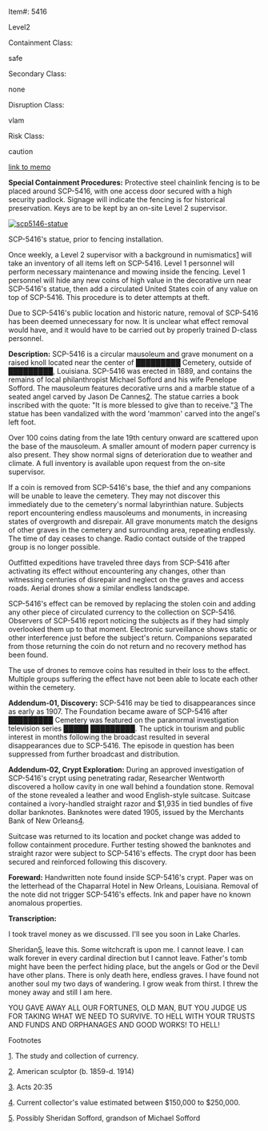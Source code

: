 Item#: 5416

Level2

Containment Class:

safe

Secondary Class:

none

Disruption Class:

vlam

Risk Class:

caution

[link to memo](http://www.scp-wiki.net/classification-committee-memo)  

**Special Containment Procedures:** Protective steel chainlink fencing is to be placed around SCP-5416, with one access door secured with a high security padlock. Signage will indicate the fencing is for historical preservation. Keys are to be kept by an on-site Level 2 supervisor.

[![scp5146-statue](http://scp-wiki.wdfiles.com/local--resized-images/scp-5416/scp5146-statue/medium.jpg)](http://scp-wiki.wdfiles.com/local--files/scp-5416/scp5146-statue)

SCP-5416's statue, prior to fencing installation.

Once weekly, a Level 2 supervisor with a background in numismatics[1](javascript:;) will take an inventory of all items left on SCP-5416. Level 1 personnel will perform necessary maintenance and mowing inside the fencing. Level 1 personnel will hide any new coins of high value in the decorative urn near SCP-5416's statue, then add a circulated United States coin of any value on top of SCP-5416. This procedure is to deter attempts at theft.

Due to SCP-5416's public location and historic nature, removal of SCP-5416 has been deemed unnecessary for now. It is unclear what effect removal would have, and it would have to be carried out by properly trained D-class personnel.

**Description:** SCP-5416 is a circular mausoleum and grave monument on a raised knoll located near the center of █████████ Cemetery, outside of █████████, Louisiana. SCP-5416 was erected in 1889, and contains the remains of local philanthropist Michael Sofford and his wife Penelope Sofford. The mausoleum features decorative urns and a marble statue of a seated angel carved by Jason De Cannes[2](javascript:;). The statue carries a book inscribed with the quote: "It is more blessed to give than to receive."[3](javascript:;) The statue has been vandalized with the word 'mammon' carved into the angel's left foot.

Over 100 coins dating from the late 19th century onward are scattered upon the base of the mausoleum. A smaller amount of modern paper currency is also present. They show normal signs of deterioration due to weather and climate. A full inventory is available upon request from the on-site supervisor.

If a coin is removed from SCP-5416's base, the thief and any companions will be unable to leave the cemetery. They may not discover this immediately due to the cemetery's normal labyrinthian nature. Subjects report encountering endless mausoleums and monuments, in increasing states of overgrowth and disrepair. All grave monuments match the designs of other graves in the cemetery and surrounding area, repeating endlessly. The time of day ceases to change. Radio contact outside of the trapped group is no longer possible.

Outfitted expeditions have traveled three days from SCP-5416 after activating its effect without encountering any changes, other than witnessing centuries of disrepair and neglect on the graves and access roads. Aerial drones show a similar endless landscape.

SCP-5416's effect can be removed by replacing the stolen coin and adding any other piece of circulated currency to the collection on SCP-5416. Observers of SCP-5416 report noticing the subjects as if they had simply overlooked them up to that moment. Electronic surveillance shows static or other interference just before the subject's return. Companions separated from those returning the coin do not return and no recovery method has been found.

The use of drones to remove coins has resulted in their loss to the effect. Multiple groups suffering the effect have not been able to locate each other within the cemetery.

**Addendum-01, Discovery:** SCP-5416 may be tied to disappearances since as early as 1907. The Foundation became aware of SCP-5416 after █████████ Cemetery was featured on the paranormal investigation television series █████ █████████. The uptick in tourism and public interest in months following the broadcast resulted in several disappearances due to SCP-5416. The episode in question has been suppressed from further broadcast and distribution.

**Addendum-02, Crypt Exploration:** During an approved investigation of SCP-5416's crypt using penetrating radar, Researcher Wentworth discovered a hollow cavity in one wall behind a foundation stone. Removal of the stone revealed a leather and wood English-style suitcase. Suitcase contained a ivory-handled straight razor and $1,935 in tied bundles of five dollar banknotes. Banknotes were dated 1905, issued by the Merchants Bank of New Orleans[4](javascript:;).

Suitcase was returned to its location and pocket change was added to follow containment procedure. Further testing showed the banknotes and straight razor were subject to SCP-5416's effects. The crypt door has been secured and reinforced following this discovery.

**Foreward:** Handwritten note found inside SCP-5416's crypt. Paper was on the letterhead of the Chaparral Hotel in New Orleans, Louisiana. Removal of the note did not trigger SCP-5416's effects. Ink and paper have no known anomalous properties.

**Transcription:**

I took travel money as we discussed. I'll see you soon in Lake Charles.

Sheridan[5](javascript:;), leave this. Some witchcraft is upon me. I cannot leave. I can walk forever in every cardinal direction but I cannot leave. Father's tomb might have been the perfect hiding place, but the angels or God or the Devil have other plans. There is only death here, endless graves. I have found not another soul my two days of wandering. I grow weak from thirst. I threw the money away and still I am here.

YOU GAVE AWAY ALL OUR FORTUNES, OLD MAN, BUT YOU JUDGE US FOR TAKING WHAT WE NEED TO SURVIVE. TO HELL WITH YOUR TRUSTS AND FUNDS AND ORPHANAGES AND GOOD WORKS! TO HELL!

Footnotes

[1](javascript:;). The study and collection of currency.

[2](javascript:;). American sculptor (b. 1859-d. 1914)

[3](javascript:;). Acts 20:35

[4](javascript:;). Current collector's value estimated between $150,000 to $250,000.

[5](javascript:;). Possibly Sheridan Sofford, grandson of Michael Sofford